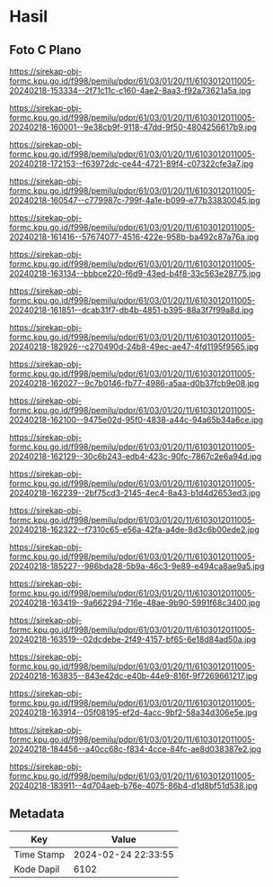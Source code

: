 # Hasil

## Foto C Plano

https://sirekap-obj-formc.kpu.go.id/f998/pemilu/pdpr/61/03/01/20/11/6103012011005-20240218-153334--2f71c11c-c160-4ae2-8aa3-f92a73621a5a.jpg

https://sirekap-obj-formc.kpu.go.id/f998/pemilu/pdpr/61/03/01/20/11/6103012011005-20240218-160001--9e38cb9f-9118-47dd-9f50-4804256617b9.jpg

https://sirekap-obj-formc.kpu.go.id/f998/pemilu/pdpr/61/03/01/20/11/6103012011005-20240218-172153--f63972dc-ce44-4721-89f4-c07322cfe3a7.jpg

https://sirekap-obj-formc.kpu.go.id/f998/pemilu/pdpr/61/03/01/20/11/6103012011005-20240218-160547--c779987c-799f-4a1e-b099-e77b33830045.jpg

https://sirekap-obj-formc.kpu.go.id/f998/pemilu/pdpr/61/03/01/20/11/6103012011005-20240218-161416--57674077-4516-422e-958b-ba492c87a76a.jpg

https://sirekap-obj-formc.kpu.go.id/f998/pemilu/pdpr/61/03/01/20/11/6103012011005-20240218-163134--bbbce220-f6d9-43ed-b4f8-33c563e28775.jpg

https://sirekap-obj-formc.kpu.go.id/f998/pemilu/pdpr/61/03/01/20/11/6103012011005-20240218-161851--dcab31f7-db4b-4851-b395-88a3f7f99a8d.jpg

https://sirekap-obj-formc.kpu.go.id/f998/pemilu/pdpr/61/03/01/20/11/6103012011005-20240218-182926--c270490d-24b8-49ec-ae47-4fd1195f9565.jpg

https://sirekap-obj-formc.kpu.go.id/f998/pemilu/pdpr/61/03/01/20/11/6103012011005-20240218-162027--9c7b0146-fb77-4986-a5aa-d0b37fcb9e08.jpg

https://sirekap-obj-formc.kpu.go.id/f998/pemilu/pdpr/61/03/01/20/11/6103012011005-20240218-162100--9475e02d-95f0-4838-a44c-94a65b34a6ce.jpg

https://sirekap-obj-formc.kpu.go.id/f998/pemilu/pdpr/61/03/01/20/11/6103012011005-20240218-162129--30c6b243-edb4-423c-90fc-7867c2e6a94d.jpg

https://sirekap-obj-formc.kpu.go.id/f998/pemilu/pdpr/61/03/01/20/11/6103012011005-20240218-162239--2bf75cd3-2145-4ec4-8a43-b1d4d2653ed3.jpg

https://sirekap-obj-formc.kpu.go.id/f998/pemilu/pdpr/61/03/01/20/11/6103012011005-20240218-162322--f7310c65-e56a-42fa-a4de-8d3c6b00ede2.jpg

https://sirekap-obj-formc.kpu.go.id/f998/pemilu/pdpr/61/03/01/20/11/6103012011005-20240218-185227--986bda28-5b9a-46c3-9e89-e494ca8ae9a5.jpg

https://sirekap-obj-formc.kpu.go.id/f998/pemilu/pdpr/61/03/01/20/11/6103012011005-20240218-163419--9a662294-716e-48ae-9b90-5991f68c3400.jpg

https://sirekap-obj-formc.kpu.go.id/f998/pemilu/pdpr/61/03/01/20/11/6103012011005-20240218-163519--02dcdebe-2f49-4157-bf65-6e18d84ad50a.jpg

https://sirekap-obj-formc.kpu.go.id/f998/pemilu/pdpr/61/03/01/20/11/6103012011005-20240218-163835--843e42dc-e40b-44e9-816f-9f7269661217.jpg

https://sirekap-obj-formc.kpu.go.id/f998/pemilu/pdpr/61/03/01/20/11/6103012011005-20240218-163914--05f08195-ef2d-4acc-9bf2-58a34d306e5e.jpg

https://sirekap-obj-formc.kpu.go.id/f998/pemilu/pdpr/61/03/01/20/11/6103012011005-20240218-184456--a40cc68c-f834-4cce-84fc-ae8d038387e2.jpg

https://sirekap-obj-formc.kpu.go.id/f998/pemilu/pdpr/61/03/01/20/11/6103012011005-20240218-183911--4d704aeb-b76e-4075-86b4-d1d8bf51d538.jpg


## Metadata

| Key        | Value               |
| ---------- | ------------------- |
| Time Stamp | 2024-02-24 22:33:55 |
| Kode Dapil | 6102                |



